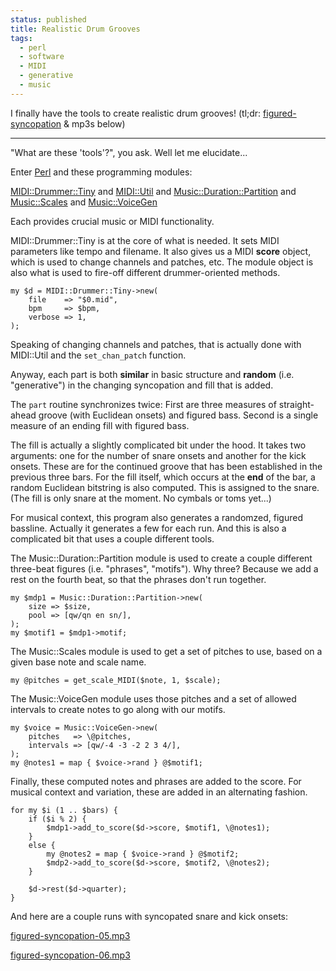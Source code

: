 ```yaml
---                                                                                                                                                                          
status: published
title: Realistic Drum Grooves
tags:
  - perl
  - software
  - MIDI
  - generative
  - music
---
```


I finally have the tools to create realistic drum grooves! (tl;dr: [figured-syncopation](https://github.com/ology/Music/blob/master/figured-syncopation) & mp3s below)

---

"What are these 'tools'?", you ask. Well let me elucidate...

Enter [Perl](https://www.perl.org/) and these programming modules:

[MIDI::Drummer::Tiny](https://metacpan.org/dist/MIDI-Drummer-Tiny) and
[MIDI::Util](https://metacpan.org/dist/MIDI-Util) and
[Music::Duration::Partition](https://metacpan.org/dist/Music-Duration-Partition) and
[Music::Scales](https://metacpan.org/dist/Music-Scales) and
[Music::VoiceGen](https://metacpan.org/dist/Music-VoiceGen)

Each provides crucial music or MIDI functionality.

MIDI::Drummer::Tiny is at the core of what is needed. It sets MIDI parameters like tempo and filename. It also gives us a MIDI **score** object, which is used to change channels and patches, etc. The module object is also what is used to fire-off different drummer-oriented methods.

    my $d = MIDI::Drummer::Tiny->new(
        file    => "$0.mid",
        bpm     => $bpm,
        verbose => 1,
    );

Speaking of changing channels and patches, that is actually done with MIDI::Util and the `set_chan_patch` function.

Anyway, each part is both **similar** in basic structure and **random** (i.e. "generative") in the changing syncopation and fill that is added.

The `part` routine synchronizes twice: First are three measures of straight-ahead groove (with Euclidean onsets) and figured bass. Second is a single measure of an ending fill with figured bass.

The fill is actually a slightly complicated bit under the hood. It takes two arguments: one for the number of snare onsets and another for the kick onsets. These are for the continued groove that has been established in the previous three bars. For the fill itself, which occurs at the **end** of the bar, a random Euclidean bitstring is also computed. This is assigned to the snare. (The fill is only snare at the moment. No cymbals or toms yet...)

For musical context, this program also generates a randomzed, figured bassline. Actually it generates a few for each run. And this is also a complicated bit that uses a couple different tools.

The Music::Duration::Partition module is used to create a couple different three-beat figures (i.e. "phrases", "motifs"). Why three? Because we add a rest on the fourth beat, so that the phrases don't run together.

    my $mdp1 = Music::Duration::Partition->new(
        size => $size,
        pool => [qw/qn en sn/],
    );
    my $motif1 = $mdp1->motif;

The Music::Scales module is used to get a set of pitches to use, based on a given base note and scale name.

    my @pitches = get_scale_MIDI($note, 1, $scale);

The Music::VoiceGen module uses those pitches and a set of allowed intervals to create notes to go along with our motifs.

    my $voice = Music::VoiceGen->new(
        pitches   => \@pitches,
        intervals => [qw/-4 -3 -2 2 3 4/],
    );
    my @notes1 = map { $voice->rand } @$motif1;

Finally, these computed notes and phrases are added to the score. For musical context and variation, these are added in an alternating fashion.

    for my $i (1 .. $bars) {
        if ($i % 2) {
            $mdp1->add_to_score($d->score, $motif1, \@notes1);
        }
        else {
            my @notes2 = map { $voice->rand } @$motif2;
            $mdp2->add_to_score($d->score, $motif2, \@notes2);
        }

        $d->rest($d->quarter);
    }

And here are a couple runs with syncopated snare and kick onsets:

[figured-syncopation-05.mp3](figured-syncopation-05.mp3)

[figured-syncopation-06.mp3](figured-syncopation-06.mp3)

